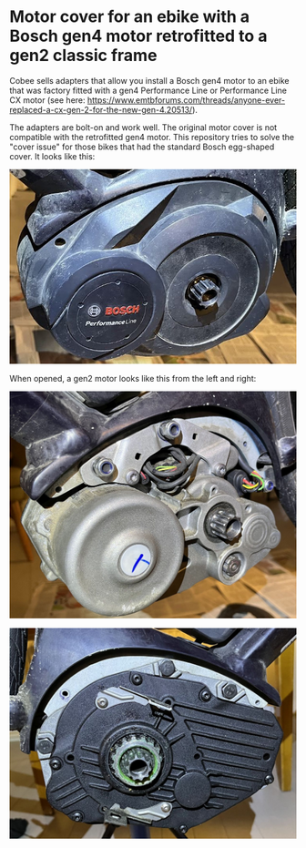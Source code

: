# Motor cover for an ebike with a Bosch gen4 motor retrofitted to a gen2 classic frame
Cobee sells adapters that allow you install a Bosch gen4 motor to an ebike that was factory fitted with a gen4 Performance Line or Performance Line CX motor (see here: https://www.emtbforums.com/threads/anyone-ever-replaced-a-cx-gen-2-for-the-new-gen-4.20513/).

The adapters are bolt-on and work well. The original motor cover is not compatible with the retrofitted gen4 motor. This repository tries to solve the "cover issue" for those bikes that had the standard Bosch egg-shaped cover. It looks like this:

![Bosch gen2 standard cover](img/bosch-gen2-standard-cover.jpg?raw=true "Bosch gen2 standard cover")

When opened, a gen2 motor looks like this from the left and right:

![Bosch gen2 open left](img/bosch-gen2-open-left.jpg?raw=true "Bosch gen2 open left")

![Bosch gen2 open left](img/bosch-gen2-open-right.jpg?raw=true "Bosch gen2 open right")
